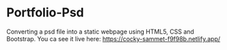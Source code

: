 # Portfolio-Psd

Converting a psd file into a static webpage using HTML5, CSS and Bootstrap.
You ca see it live here: https://cocky-sammet-f9f98b.netlify.app/
